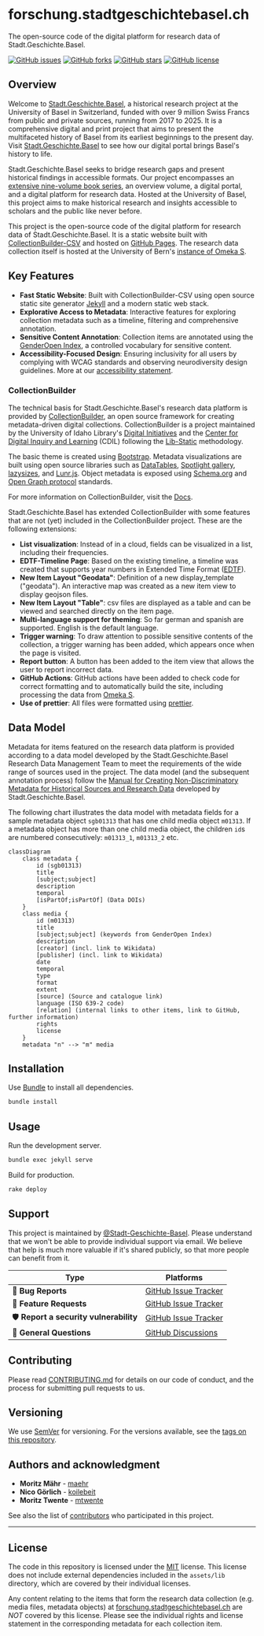 # forschung.stadtgeschichtebasel.ch

The open-source code of the digital platform for research data of Stadt.Geschichte.Basel.

[![GitHub issues](https://img.shields.io/github/issues/Stadt-Geschichte-Basel/forschung.stadtgeschichtebasel.ch.svg)](https://github.com/Stadt-Geschichte-Basel/forschung.stadtgeschichtebasel.ch/issues)
[![GitHub forks](https://img.shields.io/github/forks/Stadt-Geschichte-Basel/forschung.stadtgeschichtebasel.ch.svg)](https://github.com/Stadt-Geschichte-Basel/forschung.stadtgeschichtebasel.ch/network)
[![GitHub stars](https://img.shields.io/github/stars/Stadt-Geschichte-Basel/forschung.stadtgeschichtebasel.ch.svg)](https://github.com/Stadt-Geschichte-Basel/forschung.stadtgeschichtebasel.ch/stargazers)
[![GitHub license](https://img.shields.io/github/license/Stadt-Geschichte-Basel/forschung.stadtgeschichtebasel.ch.svg)](https://github.com/Stadt-Geschichte-Basel/forschung.stadtgeschichtebasel.ch/blob/main/LICENSE)

## Overview

Welcome to [Stadt.Geschichte.Basel](https://stadtgeschichtebasel.ch/), a historical research project at the University of Basel in Switzerland, funded with over 9 million Swiss Francs from public and private sources, running from 2017 to 2025. It is a comprehensive digital and print project that aims to present the multifaceted history of Basel from its earliest beginnings to the present day. Visit [Stadt.Geschichte.Basel](https://stadtgeschichtebasel.ch) to see how our digital portal brings Basel's history to life.

Stadt.Geschichte.Basel seeks to bridge research gaps and present historical findings in accessible formats. Our project encompasses an [extensive nine-volume book series](https://www.merianverlag.ch/buecher/stadt.geschichte.basel.html), an overview volume, a digital portal, and a digital platform for research data. Hosted at the University of Basel, this project aims to make historical research and insights accessible to scholars and the public like never before.

This project is the open-source code of the digital platform for research data of Stadt.Geschichte.Basel. It is a static website built with [CollectionBuilder-CSV](https://collectionbuilder.github.io/) and hosted on [GitHub Pages](https://pages.github.com/). The research data collection itself is hosted at the University of Bern's [instance of Omeka S](https://omeka.unibe.ch/s/stadtgeschichtebasel/page/sgb).

## Key Features

- **Fast Static Website**: Built with CollectionBuilder-CSV using open source static site generator [Jekyll](https://jekyllrb.com/) and a modern static web stack.
- **Explorative Access to Metadata**: Interactive features for exploring collection metadata such as a timeline, filtering and comprehensive annotation.
- **Sensitive Content Annotation**: Collection items are annotated using the [GenderOpen Index](https://opengenderplatform.de/schlagwortindex), a controlled vocabulary for sensitive content.
- **Accessibility-Focused Design**: Ensuring inclusivity for all users by complying with WCAG standards and observing neurodiversity design guidelines. More at our [accessibility statement](https://stadtgeschichtebasel.ch/barrierefreiheitserklaerung/).

### CollectionBuilder

The technical basis for Stadt.Geschichte.Basel's research data platform is provided by [CollectionBuilder](https://collectionbuilder.github.io/), an open source framework for creating metadata-driven digital collections. CollectionBuilder is a project maintained by the University of Idaho Library's [Digital Initiatives](https://www.lib.uidaho.edu/digital/) and the [Center for Digital Inquiry and Learning](https://cdil.lib.uidaho.edu) (CDIL) following the [Lib-Static](https://lib-static.github.io/) methodology.

The basic theme is created using [Bootstrap](https://getbootstrap.com/).
Metadata visualizations are built using open source libraries such as [DataTables](https://datatables.net/), [Spotlight gallery](https://github.com/nextapps-de/spotlight), [lazysizes](https://github.com/aFarkas/lazysizes), and [Lunr.js](https://lunrjs.com/).
Object metadata is exposed using [Schema.org](http://schema.org) and [Open Graph protocol](http://ogp.me/) standards.

For more information on CollectionBuilder, visit the [Docs](https://collectionbuilder.github.io/cb-docs/).

Stadt.Geschichte.Basel has extended CollectionBuilder with some features that are not (yet) included in the CollectionBuilder project. These are the following extensions:

- **List visualization**: Instead of in a cloud, fields can be visualized in a list, including their frequencies.
- **EDTF-Timeline Page**: Based on the existing timeline, a timeline was created that supports year numbers in Extended Time Format ([EDTF](https://www.loc.gov/standards/datetime/)).
- **New Item Layout "Geodata"**: Definition of a new display_template ("geodata"). An interactive map was created as a new item view to display geojson files.
- **New Item Layout "Table"**: csv files are displayed as a table and can be viewed and searched directly on the item page.
- **Multi-language support for theming**: So far german and spanish are supported. English is the default language.
- **Trigger warning**: To draw attention to possible sensitive contents of the collection, a trigger warning has been added, which appears once when the page is visited.
- **Report button**: A button has been added to the item view that allows the user to report incorrect data.
- **GitHub Actions**: GitHub actions have been added to check code for correct formatting and to automatically build the site, including processing the data from [Omeka S](https://omeka.unibe.ch/s/stadtgeschichtebasel/page/sgb).
- **Use of prettier**: All files were formatted using [prettier](https://prettier.io/).

## Data Model

Metadata for items featured on the research data platform is provided according to a data model developed by the Stadt.Geschichte.Basel Research Data Management Team to meet the requirements of the wide range of sources used in the project. The data model (and the subsequent annotation process) follow the [Manual for Creating Non-Discriminatory Metadata for Historical Sources and Research Data](https://maehr.github.io/diskriminierungsfreie-metadaten/) developed by Stadt.Geschichte.Basel.

The following chart illustrates the data model with metadata fields for a sample metadata object `sgb01313` that has one child media object `m01313`. If a metadata object has more than one child media object, the children `id`s are numbered consecutively: `m01313_1`, `m01313_2` etc.

```mermaid
classDiagram
    class metadata {
        id (sgb01313)
        title
        [subject;subject]
        description
        temporal
        [isPartOf;isPartOf] (Data DOIs)
    }
    class media {
        id (m01313)
        title
        [subject;subject] (keywords from GenderOpen Index)
        description
        [creator] (incl. link to Wikidata)
        [publisher] (incl. link to Wikidata)
        date
        temporal
        type
        format
        extent
        [source] (Source and catalogue link)
        language (ISO 639-2 code)
        [relation] (internal links to other items, link to GitHub, further information)
        rights
        license
    }
    metadata "n" --> "m" media
```

## Installation

Use [Bundle](https://bundler.io/) to install all dependencies.

```bash
bundle install
```

## Usage

Run the development server.

```bash
bundle exec jekyll serve
```

Build for production.

```bash
rake deploy
```

## Support

This project is maintained by [@Stadt-Geschichte-Basel](https://github.com/Stadt-Geschichte-Basel). Please understand that we won't be able to provide individual support via email. We believe that help is much more valuable if it's shared publicly, so that more people can benefit from it.

| Type                                   | Platforms                                                                                                     |
| -------------------------------------- | ------------------------------------------------------------------------------------------------------------- |
| 🚨 **Bug Reports**                     | [GitHub Issue Tracker](https://github.com/Stadt-Geschichte-Basel/forschung.stadtgeschichtebasel.ch/issues)    |
| 🎁 **Feature Requests**                | [GitHub Issue Tracker](https://github.com/Stadt-Geschichte-Basel/forschung.stadtgeschichtebasel.ch/issues)    |
| 🛡 **Report a security vulnerability** | [GitHub Issue Tracker](https://github.com/Stadt-Geschichte-Basel/forschung.stadtgeschichtebasel.ch/issues)    |
| 💬 **General Questions**               | [GitHub Discussions](https://github.com/Stadt-Geschichte-Basel/forschung.stadtgeschichtebasel.ch/discussions) |

## Contributing

Please read [CONTRIBUTING.md](CONTRIBUTING.md) for details on our code of conduct, and the process for submitting pull requests to us.

## Versioning

We use [SemVer](http://semver.org/) for versioning. For the versions available, see the [tags on this repository](https://github.com/Stadt-Geschichte-Basel/forschung.stadtgeschichtebasel.ch/tags).

## Authors and acknowledgment

- **Moritz Mähr** - [maehr](https://github.com/maehr)
- **Nico Görlich** - [koilebeit](https://github.com/koilebeit)
- **Moritz Twente** - [mtwente](https://github.com/mtwente)

See also the list of [contributors](https://github.com/Stadt-Geschichte-Basel/forschung.stadtgeschichtebasel.ch/graphs/contributors) who participated in this project.

---

## License

The code in this repository is licensed under the [MIT](https://github.com/Stadt-Geschichte-Basel/forschung.stadtgeschichtebasel.ch/blob/main/LICENSE) license. This license does not include external dependencies included in the `assets/lib` directory, which are covered by their individual licenses.

Any content relating to the items that form the research data collection (e.g. media files, metadata objects) at [forschung.stadtgeschichtebasel.ch](https://forschung.stadtgeschichtebasel.ch) are _NOT_ covered by this license. Please see the individual rights and license statement in the corresponding metadata for each collection item.
